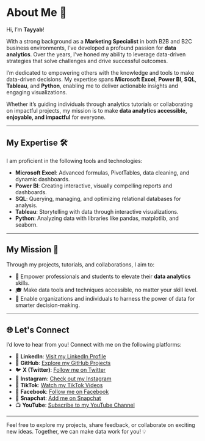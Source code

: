 # About Me 👋

Hi, I’m **Tayyab**!  

With a strong background as a **Marketing Specialist** in both B2B and B2C business environments, I’ve developed a profound passion for **data analytics**. Over the years, I’ve honed my ability to leverage data-driven strategies that solve challenges and drive successful outcomes.

I’m dedicated to empowering others with the knowledge and tools to make data-driven decisions. My expertise spans **Microsoft Excel**, **Power BI**, **SQL**, **Tableau**, and **Python**, enabling me to deliver actionable insights and engaging visualizations.

Whether it’s guiding individuals through analytics tutorials or collaborating on impactful projects, my mission is to make **data analytics accessible, enjoyable, and impactful** for everyone.

---

## My Expertise 🛠️
I am proficient in the following tools and technologies:
- **Microsoft Excel**: Advanced formulas, PivotTables, data cleaning, and dynamic dashboards.
- **Power BI**: Creating interactive, visually compelling reports and dashboards.
- **SQL**: Querying, managing, and optimizing relational databases for analysis.
- **Tableau**: Storytelling with data through interactive visualizations.
- **Python**: Analyzing data with libraries like pandas, matplotlib, and seaborn.

---

## My Mission 🎯
Through my projects, tutorials, and collaborations, I aim to:
- 🌟 Empower professionals and students to elevate their **data analytics** skills.
- 🎓 Make data tools and techniques accessible, no matter your skill level.
- 🚀 Enable organizations and individuals to harness the power of data for smarter decision-making.

---

## 🌐 Let's Connect

I’d love to hear from you! Connect with me on the following platforms:

- 🔗 **LinkedIn**: [Visit my LinkedIn Profile](https://www.linkedin.com/in/al-tayyab-bakhsh-908b84275/)
- 🐙 **GitHub**: [Explore my GitHub Projects](https://github.com/TayyabInsights)
- 🐦 **X (Twitter)**: [Follow me on Twitter](https://twitter.com/TayyabInsights)
- 📸 **Instagram**: [Check out my Instagram](https://www.instagram.com/TayyabInsights/)
- 🎵 **TikTok**: [Watch my TikTok Videos](https://www.tiktok.com/@tayyabinsights)
- 📘 **Facebook**: [Follow me on Facebook](https://www.facebook.com/tayyabinsights)
- 👻 **Snapchat**: [Add me on Snapchat](https://www.snapchat.com/add/tayyabinsights)
- 📺 **YouTube**: [Subscribe to my YouTube Channel](https://www.youtube.com/@TayyabInsights?sub_confirmation=1)

---

Feel free to explore my projects, share feedback, or collaborate on exciting new ideas. Together, we can make data work for you! 💡
